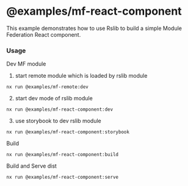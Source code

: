 # @examples/mf-react-component

This example demonstrates how to use Rslib to build a simple Module Federation React component.

### Usage

Dev MF module

1. start remote module which is loaded by rslib module

```
nx run @examples/mf-remote:dev
```

2. start dev mode of rslib module

```
nx run @examples/mf-react-component:dev
```

3. use storybook to dev rslib module

```
nx run @examples/mf-react-component:storybook
```

Build

```
nx run @examples/mf-react-component:build
```

Build and Serve dist

```
nx run @examples/mf-react-component:serve
```
